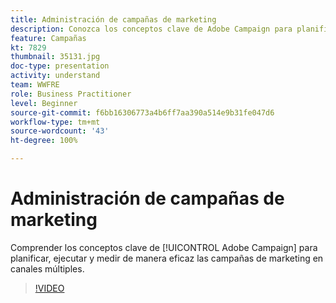 ```yaml
---
title: Administración de campañas de marketing
description: Conozca los conceptos clave de Adobe Campaign para planificar, ejecutar y medir de manera eficaz las campañas de marketing multicanal.
feature: Campañas
kt: 7829
thumbnail: 35131.jpg
doc-type: presentation
activity: understand
team: WWFRE
role: Business Practitioner
level: Beginner
source-git-commit: f6bb16306773a4b6ff7aa390a514e9b31fe047d6
workflow-type: tm+mt
source-wordcount: '43'
ht-degree: 100%

---
```


# Administración de campañas de marketing

Comprender los conceptos clave de [!UICONTROL Adobe Campaign] para planificar, ejecutar y medir de manera eficaz las campañas de marketing en canales múltiples.

>[!VIDEO](https://video.tv.adobe.com/v/35131?quality=12)
